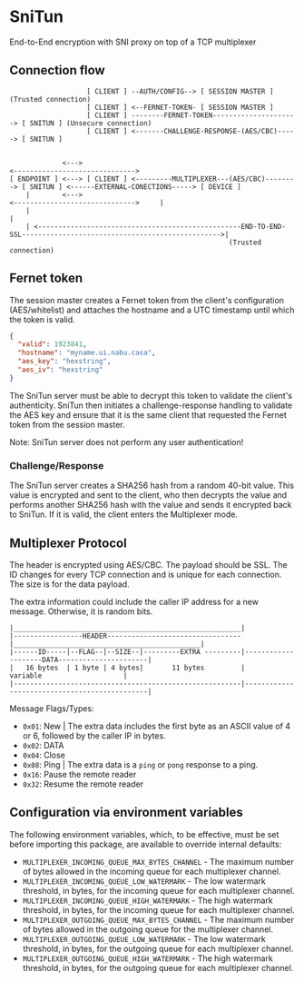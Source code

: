 # SniTun

End-to-End encryption with SNI proxy on top of a TCP multiplexer

## Connection flow

```
                   [ CLIENT ] --AUTH/CONFIG--> [ SESSION MASTER ] (Trusted connection)
                   [ CLIENT ] <--FERNET-TOKEN- [ SESSION MASTER ]
                   [ CLIENT ] --------FERNET-TOKEN---------------------> [ SNITUN ] (Unsecure connection)
                   [ CLIENT ] <-------CHALLENGE-RESPONSE-(AES/CBC)-----> [ SNITUN ]


             <--->                                                                  <------------------------------>
[ ENDPOINT ] <---> [ CLIENT ] <---------MULTIPLEXER---(AES/CBC)--------> [ SNITUN ] <------EXTERNAL-CONECTIONS-----> [ DEVICE ]
    |        <--->                                                                  <------------------------------>     |
    |                                                                                                                    |
    | <--------------------------------------------------END-TO-END-SSL------------------------------------------------->|
                                                      (Trusted connection)
```

## Fernet token

The session master creates a Fernet token from the client's configuration (AES/whitelist) and attaches the hostname and a UTC timestamp until which the token is valid.

```json
{
  "valid": 1923841,
  "hostname": "myname.ui.nabu.casa",
  "aes_key": "hexstring",
  "aes_iv": "hexstring"
}
```

The SniTun server must be able to decrypt this token to validate the client's authenticity. SniTun then initiates a challenge-response handling to validate the AES key and ensure that it is the same client that requested the Fernet token from the session master.

Note: SniTun server does not perform any user authentication!

### Challenge/Response

The SniTun server creates a SHA256 hash from a random 40-bit value. This value is encrypted and sent to the client, who then decrypts the value and performs another SHA256 hash with the value and sends it encrypted back to SniTun. If it is valid, the client enters the Multiplexer mode.

## Multiplexer Protocol

The header is encrypted using AES/CBC. The payload should be SSL. The ID changes for every TCP connection and is unique for each connection. The size is for the data payload.

The extra information could include the caller IP address for a new message. Otherwise, it is random bits.

```
|________________________________________________________|
|-----------------HEADER---------------------------------|______________________________________________|
|------ID-----|--FLAG--|--SIZE--|---------EXTRA ---------|--------------------DATA----------------------|
|   16 bytes  | 1 byte | 4 bytes|       11 bytes         |                  variable                    |
|--------------------------------------------------------|----------------------------------------------|
```

Message Flags/Types:

- `0x01`: New | The extra data includes the first byte as an ASCII value of 4 or 6, followed by the caller IP in bytes.
- `0x02`: DATA
- `0x04`: Close
- `0x08`: Ping | The extra data is a `ping` or `pong` response to a ping.
- `0x16`: Pause the remote reader
- `0x32`: Resume the remote reader

## Configuration via environment variables

The following environment variables, which, to be effective, must be set before importing this package, are available to override internal defaults:

- `MULTIPLEXER_INCOMING_QUEUE_MAX_BYTES_CHANNEL` - The maximum number of bytes allowed in the incoming queue for each multiplexer channel.
- `MULTIPLEXER_INCOMING_QUEUE_LOW_WATERMARK` - The low watermark threshold, in bytes, for the incoming queue for each multiplexer channel.
- `MULTIPLEXER_INCOMING_QUEUE_HIGH_WATERMARK` - The high watermark threshold, in bytes, for the incoming queue for each multiplexer channel.
- `MULTIPLEXER_OUTGOING_QUEUE_MAX_BYTES_CHANNEL` - The maximum number of bytes allowed in the outgoing queue for the multiplexer channel.
- `MULTIPLEXER_OUTGOING_QUEUE_LOW_WATERMARK` - The low watermark threshold, in bytes, for the outgoing queue for each multiplexer channel.
- `MULTIPLEXER_OUTGOING_QUEUE_HIGH_WATERMARK` - The high watermark threshold, in bytes, for the outgoing queue for each multiplexer channel.
